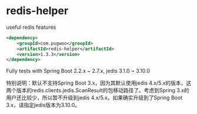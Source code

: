 # redis-helper
useful redis features

```xml
<dependency>
	<groupId>com.pugwoo</groupId>
	<artifactId>redis-helper</artifactId>
	<version>1.3.3</version>
</dependency>
```

Fully tests with Spring Boot 2.2.x ~ 2.7.x, jedis 3.1.0 ~ 3.10.0

特别说明：默认不支持Spring Boot 3.x，因为其默认使用jedis 4.x/5.x的版本，这两个版本的redis.clients.jedis.ScanResult的包移动路径了。考虑到Spring 3.x的用户还比较少，所以暂不升级到jedis 4.x/5.x。如果确实升级到了Spring Boot 3.x，请指定jedis版本为3.10.0。